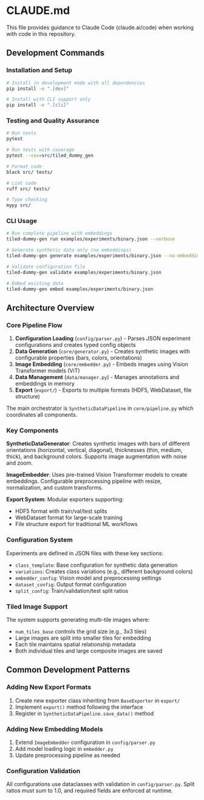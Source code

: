 # CLAUDE.md

This file provides guidance to Claude Code (claude.ai/code) when working with code in this repository.

## Development Commands

### Installation and Setup
```bash
# Install in development mode with all dependencies
pip install -e ".[dev]"

# Install with CLI support only
pip install -e ".[cli]"
```

### Testing and Quality Assurance
```bash
# Run tests
pytest

# Run tests with coverage
pytest --cov=src/tiled_dummy_gen

# Format code
black src/ tests/

# Lint code  
ruff src/ tests/

# Type checking
mypy src/
```

### CLI Usage
```bash
# Run complete pipeline with embeddings
tiled-dummy-gen run examples/experiments/binary.json --verbose

# Generate synthetic data only (no embeddings)
tiled-dummy-gen generate examples/experiments/binary.json --no-embedding

# Validate configuration file
tiled-dummy-gen validate examples/experiments/binary.json

# Embed existing data
tiled-dummy-gen embed examples/experiments/binary.json
```

## Architecture Overview

### Core Pipeline Flow
1. **Configuration Loading** (`config/parser.py`) - Parses JSON experiment configurations and creates typed config objects
2. **Data Generation** (`core/generator.py`) - Creates synthetic images with configurable properties (bars, colors, orientations)  
3. **Image Embedding** (`core/embedder.py`) - Embeds images using Vision Transformer models (ViT)
4. **Data Management** (`data/manager.py`) - Manages annotations and embeddings in memory
5. **Export** (`export/`) - Exports to multiple formats (HDF5, WebDataset, file structure)

The main orchestrator is `SyntheticDataPipeline` in `core/pipeline.py` which coordinates all components.

### Key Components

**SyntheticDataGenerator**: Creates synthetic images with bars of different orientations (horizontal, vertical, diagonal), thicknesses (thin, medium, thick), and background colors. Supports image augmentation with noise and zoom.

**ImageEmbedder**: Uses pre-trained Vision Transformer models to create embeddings. Configurable preprocessing pipeline with resize, normalization, and custom transforms.

**Export System**: Modular exporters supporting:
- HDF5 format with train/val/test splits
- WebDataset format for large-scale training
- File structure export for traditional ML workflows

### Configuration System

Experiments are defined in JSON files with these key sections:
- `class_template`: Base configuration for synthetic data generation
- `variations`: Creates class variations (e.g., different background colors)
- `embedder_config`: Vision model and preprocessing settings
- `dataset_config`: Output format configuration
- `split_config`: Train/validation/test split ratios

### Tiled Image Support

The system supports generating multi-tile images where:
- `num_tiles_base` controls the grid size (e.g., 3x3 tiles)
- Large images are split into smaller tiles for embedding
- Each tile maintains spatial relationship metadata
- Both individual tiles and large composite images are saved

## Common Development Patterns

### Adding New Export Formats
1. Create new exporter class inheriting from `BaseExporter` in `export/`
2. Implement `export()` method following the interface
3. Register in `SyntheticDataPipeline.save_data()` method

### Adding New Embedding Models  
1. Extend `ImageEmbedder` configuration in `config/parser.py`
2. Add model loading logic in `embedder.py`
3. Update preprocessing pipeline as needed

### Configuration Validation
All configurations use dataclasses with validation in `config/parser.py`. Split ratios must sum to 1.0, and required fields are enforced at runtime.